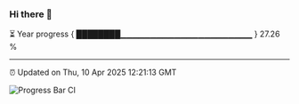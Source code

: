### Hi there 👋

⏳ Year progress { ████████▁▁▁▁▁▁▁▁▁▁▁▁▁▁▁▁▁▁▁▁▁▁ } 27.26 %

---

⏰ Updated on Thu, 10 Apr 2025 12:21:13 GMT

![Progress Bar CI](https://github.com/Shyam-Makwana/GitHub-Actions-Demo/workflows/Progress%20Bar%20CI/badge.svg)

